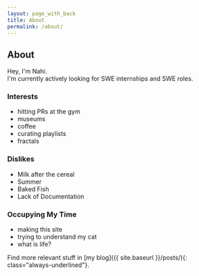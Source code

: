 ```yaml
---
layout: page_with_back
title: About
permalink: /about/
---
```


## About

Hey, I'm Nahi.  
I'm currently actively looking for SWE internships and SWE roles.

### Interests

- hitting PRs at the gym
- museums
- coffee
- curating playlists
- fractals

### Dislikes

- Milk after the cereal
- Summer
- Baked Fish
- Lack of Documentation

### Occupying My Time

- making this site
- trying to understand my cat
- what is life?

Find more relevant stuff in [my blog]({{ site.baseurl }}/posts/){: class="always-underlined"}.
